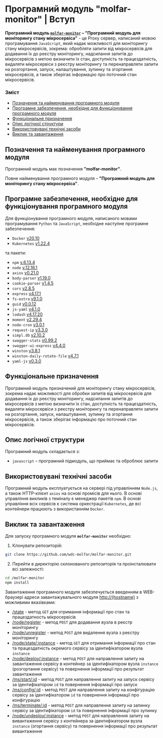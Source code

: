 # Програмний модуль **"molfar-monitor"** | Вступ

**Програмний модуль [`molfar-monitor`](https://github.com/wdc-molfar/molfar-monitor) – "Програмний модуль для моніторингу стану мікросервіса"** - це Proxy сервер, написаний мовою програмування `JavaScript`, який надає можливості для моніторингу стану мікросервісів, зокрема: обробляти запити від мікросервісів для додавання їх до реєстру моніторингу, надсилання запитів до мікросервісів з метою визначити їх стан, доступність та працездатність, видаляти мікросервіси з реєстру моніторингу та перенаправляти запити на розгортання, запуск, налаштування, зупинку та згортання мікросервісів, а також зберігає інформацію про поточний стан мікросервісів.

### Зміст
- [Позначення та найменування програмного модуля](#name)
- [Програмне забезпечення, необхідне для функціонування програмного модуля](#software)
- [Функціональне призначення](#function)
- [Опис логічної структури](#structure)
- [Використовувані технічні засоби](#hardware)
- [Виклик та завантаження](#run)

<a name="name"></a>
<h2>Позначення та найменування програмного модуля</h2>

Програмний модуль має позначення **"molfar-monitor"**.

Повне найменування програмного модуля – **"Програмний модуль для моніторингу стану мікросервіса"**.


<a name="software"></a>
<h2>Програмне забезпечення, необхідне для функціонування програмного модуля</h2>

Для функціонування програмного модуля, написаного мовами програмування `Python` та `JavaScript`, необхідне наступне програмне забезпечення:

- `Docker` [v20.10](https://docs.docker.com/engine/release-notes/#version-2010)
- `Kubernetes` [v1.22.4](https://github.com/kubernetes/kubernetes/releases/tag/v1.22.4)

 та пакети:

- `npm` [v.6.13.4](https://www.npmjs.com/package/npm/v/6.13.4)
- `node` [v.12.16.1](https://nodejs.org/ru/blog/release/v12.16.1/)
- `axios` [v0.21.0](https://github.com/axios/axios/releases)
- `body-parser` [v1.19.0](https://www.npmjs.com/package/body-parser/v/1.19.0)
- `cookie-parser` [v1.4.5](https://www.npmjs.com/package/cookie-parser/v/1.4.5)
- `cors` [v2.8.5](https://www.npmjs.com/package/cors/v/2.8.5)
- `express` [v4.17.1](https://www.npmjs.com/package/express/v/4.17.1)
- `fs-extra` [v9.1.0](https://www.npmjs.com/package/fs-extra/v/9.1.0)
- `guid` [v0.0.12](https://www.npmjs.com/package/guid/v/0.0.12)
- `js-yaml` [v4.1.0](https://www.npmjs.com/package/js-yaml/v/4.1.0)
- `lodash` [v4.17.20](https://www.npmjs.com/package/lodash/v/4.17.20)
- `moment` [v2.29.4](https://www.npmjs.com/package/moment/v/2.29.4)
- `node-cron` [v3.0.1](https://www.npmjs.com/package/node-cron/v/3.0.1)
- `request-ip` [v3.3.0](https://www.npmjs.com/package/request-ip/v/3.3.0)
- `simpl.db` [v2.10.2](https://www.npmjs.com/package/simpl.db/v/2.10.2)
- `swagger-stats` [v0.99.2](https://www.npmjs.com/package/swagger-stats/v/0.99.2)
- `swagger-ui-express` [v4.4.0](https://www.npmjs.com/package/swagger-ui-express/v/4.4.0)
- `winston` [v3.8.1](https://www.npmjs.com/package/winston/v/3.8.1)
- `winston-daily-rotate-file` [v4.7.1](https://www.npmjs.com/package/winston-daily-rotate-file/v/4.7.1)
- `yaml-js` [v0.3.0](https://www.npmjs.com/package/yaml-js/v/0.3.0)

<a name="function"></a>
<h2>Функціональне призначення</h2>


Програмний модуль призначений для моніторингу стану мікросервісів, зокрема надає можливості для обробки запитів від мікросервісів для додавання їх до реєстру моніторингу, надсилання запитів до мікросервісів з метою визначити їх стан, доступність та працездатність, видаляти мікросервіси з реєстру моніторингу та перенаправляти запити на розгортання, запуск, налаштування, зупинку та згортання мікросервісів, а також зберігає інформацію про поточний стан мікросервісів.

<a name="structure"></a>
<h2>Опис логічної структури</h2>

Програмний модуль складається з:
- `javascript` – програмний підмодуль, що приймає та оброблює запити

<a name="hardware"></a>
<h2>Використовувані технічні засоби</h2>

Програмний модуль експлуатується на сервері під управлінням `Node.js`, а також HTTP-клієнт `axios` на основі промісів для нього. 
В основі управління викликів з теміналу є менеджер пакетів `npm`.
В основі управління всіх сервісів є система оркестрації `Kubernetes`, де всі контейнери працюють з використанням `Docker`.

<a name="run"></a>
<h2>Виклик та завантаження</h2>

Для запуску програмного модуля **`molfar-monitor`** необхідно:
1. Клонувати репозиторій:
```sh
git clone https://github.com/wdc-molfar/molfar-monitor.git
```
2. Перейти в директорію склонованого репозиторія та проінсталювати всі залежності:
```sh
cd /molfar-monitor
npm install
```

Завантаження програмного модуля забезпечується введенням в WEB-браузері адреси завантажувального модуля [http://{hostname}](http://localhost:8080/) з можливими вказівками:
- [/state](http://localhost:8080/state) - метод `GET` для отримання інформації про стан та працездатность мікросервісів
- [/node/register](http://localhost:8080/node/register) - метод `POST` для додавання вузла в реєстр моніторингу
- [/node/unregister](http://localhost:8080/node/unregister) - метод `POST` для видалення вузла з реєстру моніторингу
- [/node/state/:instance](http://localhost:8080/node/state/:instance) - метод `GET` для отримання інформації про стан та працездатність окремого сервісу за ідентифікатором вузла `instance`
- [/node/deploy/:instance](http://localhost:8080/node/deploy/:instance) - метод `POST` для направлення запиту на завантаження сервісу в контейнер за ідентифікатором вузла `instance` (розгортання сервісу) та повернення інформації про результат завантаження
- [/ms/start/:id](http://localhost:8080/ms/start/:id) - метод `POST` для направлення запиту на запуск сервісу за ідентифікатором `id` та повернення інформації про запуск
- [/ms/config/:id](http://localhost:8080/ms/config/:id) - метод `POST` для направлення запиту на конфігурацію сервісу за ідентифікатором `id` та повернення інформації про конфігурацію
- [/ms/terminate/:id](http://localhost:8080/ms/terminate/:id) - метод `POST` для направлення запиту на запинку сервісу за ідентифікатором `id` та повернення інформації про зупинку
- [/node/undeploy/:instance](http://localhost:8080/node/undeploy/:instance) - метод `POST` для направлення запиту на вивантаження сервісу з контейнера за ідентифікатором вузла `instance` (згортання сервісу) та повернення інформації про результат вивантаження

